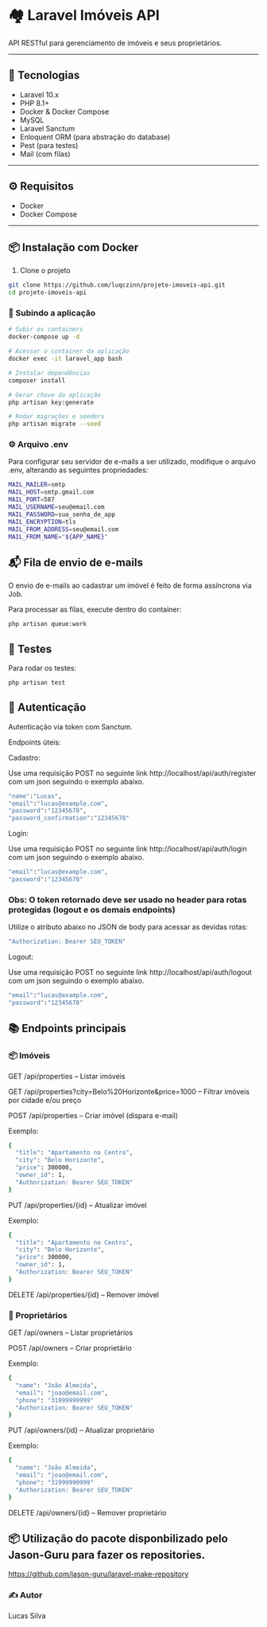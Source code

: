 # 🏘️ Laravel Imóveis API

API RESTful para gerenciamento de imóveis e seus proprietários.

---

## 🚀 Tecnologias

- Laravel 10.x
- PHP 8.1+
- Docker & Docker Compose
- MySQL
- Laravel Sanctum
- Enloquent ORM (para abstração do database)
- Pest (para testes)
- Mail (com filas)

---

## ⚙️ Requisitos

- Docker
- Docker Compose

---
## 📦 Instalação com Docker

1. Clone o projeto
```bash 
git clone https://github.com/luqczinn/projeto-imoveis-api.git
cd projeto-imoveis-api

```

### 🧱 Subindo a aplicação

```bash
# Subir os containers
docker-compose up -d

# Acessar o container da aplicação
docker exec -it laravel_app bash

# Instalar dependências
composer install

# Gerar chave da aplicação
php artisan key:generate

# Rodar migrações e seeders
php artisan migrate --seed
```
### ⚙️ Arquivo .env
Para configurar seu servidor de e-mails a ser utilizado, modifique o arquivo .env, alterando as seguintes propriedades:
```bash
MAIL_MAILER=smtp
MAIL_HOST=smtp.gmail.com
MAIL_PORT=587
MAIL_USERNAME=seu@email.com
MAIL_PASSWORD=sua_senha_de_app
MAIL_ENCRYPTION=tls
MAIL_FROM_ADDRESS=seu@email.com
MAIL_FROM_NAME="${APP_NAME}"
```

## 📬 Fila de envio de e-mails
O envio de e-mails ao cadastrar um imóvel é feito de forma assíncrona via Job.

Para processar as filas, execute dentro do container:

```bash
php artisan queue:work
```

## 🧪 Testes

Para rodar os testes:

```bash
php artisan test
```

## 🔐 Autenticação

Autenticação via token com Sanctum.

Endpoints úteis:

Cadastro:

Use uma requisição POST no seguinte link http://localhost/api/auth/register com um json seguindo o exemplo abaixo.

```bash
"name":"Lucas", 
"email":"lucas@example.com", 
"password":"12345678", 
"password_confirmation":"12345678"
```
Login:

Use uma requisição POST no seguinte link http://localhost/api/auth/login com um json seguindo o exemplo abaixo.
```bash
"email":"lucas@example.com", 
"password":"12345678"
```
### Obs: O token retornado deve ser usado no header para rotas protegidas (logout e os demais endpoints)
Utilize o atributo abaixo no JSON de body para acessar as devidas rotas:

```bash
"Authorization: Bearer SEU_TOKEN"
```

Logout:

Use uma requisição POST no seguinte link http://localhost/api/auth/logout com um json seguindo o exemplo abaixo.
```bash
"email":"lucas@example.com", 
"password":"12345678"
```
## 📚 Endpoints principais

### 📦 Imóveis

GET /api/properties – Listar imóveis

GET /api/properties?city=Belo%20Horizonte&price=1000 – Filtrar imóveis por cidade e/ou preço

POST /api/properties – Criar imóvel (dispara e-mail)

Exemplo:

```bash
{
  "title": "Apartamento no Centro",
  "city": "Belo Horizonte",
  "price": 300000,
  "owner_id": 1,
  "Authorization: Bearer SEU_TOKEN"
}
```

PUT /api/properties/{id} – Atualizar imóvel

Exemplo:

```bash
{
  "title": "Apartamento no Centro",
  "city": "Belo Horizonte",
  "price": 300000,
  "owner_id": 1,
  "Authorization: Bearer SEU_TOKEN"
}
```

DELETE /api/properties/{id} – Remover imóvel

### 👤 Proprietários

GET /api/owners – Listar proprietários

POST /api/owners – Criar proprietário

Exemplo:

```bash
{
  "name": "João Almeida",
  "email": "joao@email.com",
  "phone": "31999999999"
  "Authorization: Bearer SEU_TOKEN"
}
```
PUT /api/owners/{id} – Atualizar proprietário

Exemplo:

```bash
{
  "name": "João Almeida",
  "email": "joao@email.com",
  "phone": "31999999999"
  "Authorization: Bearer SEU_TOKEN"
}
```

DELETE /api/owners/{id} – Remover proprietário

## 📦 Utilização do pacote disponbilizado pelo Jason-Guru para fazer os repositories.

https://github.com/jason-guru/laravel-make-repository


### ✍️ Autor

Lucas Silva
